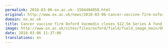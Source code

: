 ```yaml
---
permalink: 2018-03-06-ox.ac.uk--1584404858.html
original: http://www.ox.ac.uk/news/2018-03-06-cancer-vaccine-firm-oxford-vacmedix-closes-125m-series-funding
domain: ox.ac.uk
title: Cancer vaccine firm Oxford Vacmedix closes $12.5m Series A funding | University of Oxford
image: http://www.ox.ac.uk/sites/files/oxford/field/field_image_main/OU_Innovation_Lab_282_by_John_Cairns_16.2.18-20.JPG
date: 2018-03-06 11:37:06
translations: en
---
```


